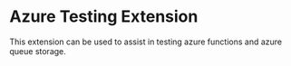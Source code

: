 # Azure Testing Extension
This extension can be used to assist in testing azure functions and azure queue storage.
